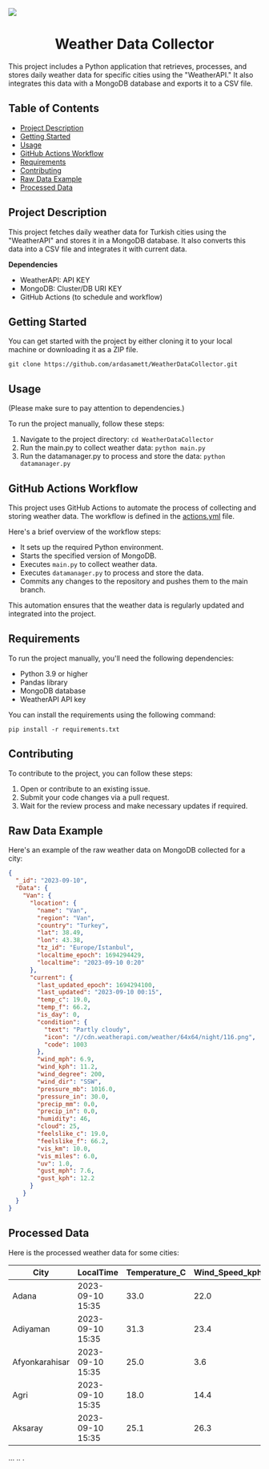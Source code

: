 ![](https://i.ibb.co/Wnyg61L/Blank-diagram.png)

<center>

# Weather Data Collector

</center>

This project includes a Python application that retrieves, processes, and stores daily weather data for specific cities using the "WeatherAPI." It also integrates this data with a MongoDB database and exports it to a CSV file.

## Table of Contents

- [Project Description](#project-description)
- [Getting Started](#getting-started)
- [Usage](#usage)
- [GitHub Actions Workflow](#github-actions-workflow)
- [Requirements](#requirements)
- [Contributing](#contributing) 
- [Raw Data Example](#raw-data-example)
- [Processed Data](#processed-data)

## Project Description

This project fetches daily weather data for Turkish cities using the "WeatherAPI" and stores it in a MongoDB database. It also converts this data into a CSV file and integrates it with current data.

**Dependencies**

* WeatherAPI: API KEY
* MongoDB: Cluster/DB URI KEY
* GitHub Actions (to schedule and workflow)

## Getting Started

You can get started with the project by either cloning it to your local machine or downloading it as a ZIP file.

```
git clone https://github.com/ardasamett/WeatherDataCollector.git
```

## Usage
(Please make sure to pay attention to dependencies.)

To run the project manually, follow these steps: 

1. Navigate to the project directory: `cd WeatherDataCollector`
2. Run the main.py to collect weather data: `python main.py`
3. Run the datamanager.py to process and store the data: `python datamanager.py`

## GitHub Actions Workflow

This project uses GitHub Actions to automate the process of collecting and storing weather data. The workflow is defined in the [actions.yml](.github/workflows/actions.yml) file.

Here's a brief overview of the workflow steps:

- It sets up the required Python environment.
- Starts the specified version of MongoDB.
- Executes `main.py` to collect weather data.
- Executes `datamanager.py` to process and store the data.
- Commits any changes to the repository and pushes them to the main branch.

This automation ensures that the weather data is regularly updated and integrated into the project.

## Requirements

To run the project manually, you'll need the following dependencies:

- Python 3.9 or higher
- Pandas library
- MongoDB database
- WeatherAPI API key

You can install the requirements using the following command:

```
pip install -r requirements.txt
```

## Contributing

To contribute to the project, you can follow these steps:

1. Open or contribute to an existing issue.
2. Submit your code changes via a pull request.
3. Wait for the review process and make necessary updates if required.

## Raw Data Example

Here's an example of the raw weather data on MongoDB collected for a city:

```json
{
  "_id": "2023-09-10",
  "Data": {
    "Van": {
      "location": {
        "name": "Van",
        "region": "Van",
        "country": "Turkey",
        "lat": 38.49,
        "lon": 43.38,
        "tz_id": "Europe/Istanbul",
        "localtime_epoch": 1694294429,
        "localtime": "2023-09-10 0:20"
      },
      "current": {
        "last_updated_epoch": 1694294100,
        "last_updated": "2023-09-10 00:15",
        "temp_c": 19.0,
        "temp_f": 66.2,
        "is_day": 0,
        "condition": {
          "text": "Partly cloudy",
          "icon": "//cdn.weatherapi.com/weather/64x64/night/116.png",
          "code": 1003
        },
        "wind_mph": 6.9,
        "wind_kph": 11.2,
        "wind_degree": 200,
        "wind_dir": "SSW",
        "pressure_mb": 1016.0,
        "pressure_in": 30.0,
        "precip_mm": 0.0,
        "precip_in": 0.0,
        "humidity": 46,
        "cloud": 25,
        "feelslike_c": 19.0,
        "feelslike_f": 66.2,
        "vis_km": 10.0,
        "vis_miles": 6.0,
        "uv": 1.0,
        "gust_mph": 7.6,
        "gust_kph": 12.2
      }
    }
  }
}
```

## Processed Data

Here is the processed weather data for some cities:

| City           | LocalTime        | Temperature_C | Wind_Speed_kph | Humidity | Condition |
| -------------- | ---------------- | ------------- | -------------- | -------- | --------- |
| Adana          | 2023-09-10 15:35 | 33.0          | 22.0           | 49       | Sunny     |
| Adiyaman       | 2023-09-10 15:35 | 31.3          | 23.4           | 11       | Sunny     |
| Afyonkarahisar | 2023-09-10 15:35 | 25.0          | 3.6            | 28       | Sunny     |
| Agri           | 2023-09-10 15:35 | 18.0          | 14.4           | 17       | Sunny     |
| Aksaray        | 2023-09-10 15:35 | 25.1          | 26.3           | 20       | Sunny     |

...
..
.
